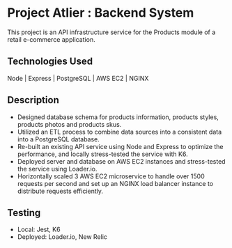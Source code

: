 # Project Atlier : Backend System

This project is an API infrastructure service for the Products module of a retail e-commerce application.

## Technologies Used

Node | Express | PostgreSQL | AWS EC2 | NGINX

## Description

- Designed database schema for products information, products styles, products photos and products skus.
- Utilized an ETL process to combine data sources into a consistent data into a PostgreSQL database.
- Re-built an existing API service using Node and Express to optimize the performance, and locally stress-tested the service with K6.
- Deployed server and database on AWS EC2 instances and stress-tested the service using Loader.io.
- Horizontally scaled 3 AWS EC2 microservice to handle over 1500 requests per second and set up an NGINX load balancer instance to distribute requests efficiently.

## Testing

- Local: Jest, K6
- Deployed: Loader.io, New Relic
